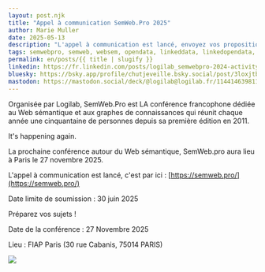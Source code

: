 ```yaml
---
layout: post.njk
title: "Appel à communication SemWeb.Pro 2025"
author: Marie Muller
date: 2025-05-13
description: "L'appel à communication est lancé, envoyez vos propositions au comité de programme avant le 30 juin 2025 !"
tags: semwebpro, semweb, websem, opendata, linkeddata, linkedopendata, knowledgegraph, thesaurus, ontology, RDF, SPARQL, SHACL, OWL, JSONLD
permalink: en/posts/{{ title | slugify }}
linkedin: https://fr.linkedin.com/posts/logilab_semwebpro-2024-activity-7322537842335772672-z8cw
bluesky: https://bsky.app/profile/chutjeveille.bsky.social/post/3loxjtbflz22e
mastodon: https://mastodon.social/deck/@logilab@logilab.fr/114414639811641994
---
```


<p class="lead">Organisée par Logilab, SemWeb.Pro est LA conférence francophone dédiée au Web sémantique et aux graphes de connaissances qui réunit chaque année une cinquantaine de personnes depuis sa première édition en 2011.</p>

It's happening again.

La prochaine conférence autour du Web sémantique, SemWeb.pro aura lieu à Paris le 27 novembre 2025. 

L'appel à communication est lancé, c'est par ici : [https://semweb.pro/](https://semweb.pro/)

Date limite de soumission : 30 juin 2025 

Préparez vos sujets !

Date de la conférence : 27 Novembre 2025

Lieu : FIAP Paris (30 rue Cabanis, 75014 PARIS)

[![](/assets/posts-images/call-swep-2025.jpg)](/assets/posts-images/call-swep-2025.jpg)